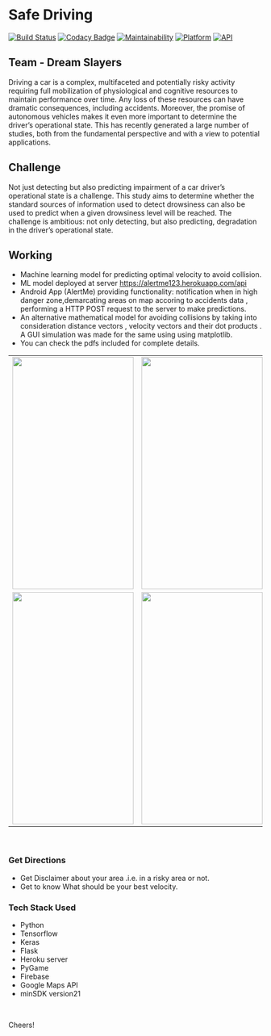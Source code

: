 # Safe Driving
[![Build Status](https://travis-ci.org/rob729/Minimal_ToDo.svg?branch=master)](https://travis-ci.org/rob729/Minimal_ToDo)
[![Codacy Badge](https://api.codacy.com/project/badge/Grade/346c2ba7d2d841a48fc83734e3d2d682)](https://app.codacy.com/app/rob729/Minimal_ToDo?utm_source=github.com&utm_medium=referral&utm_content=rob729/Minimal_ToDo&utm_campaign=Badge_Grade_Dashboard)
[![Maintainability](https://api.codeclimate.com/v1/badges/c462858751a234cdcd08/maintainability)](https://codeclimate.com/github/rob729/Minimal_ToDo/maintainability)
[![Platform](https://img.shields.io/badge/platform-android-blue.svg)](http://developer.android.com/index.html)
[![API](https://img.shields.io/badge/API-21%2B-blue.svg?style=flat)](https://android-arsenal.com/api?level=21)

## Team - Dream Slayers
Driving a car is a complex, multifaceted and potentially risky activity requiring full mobilization of physiological and cognitive resources to maintain performance over time. Any loss of these resources can have dramatic consequences, including accidents. Moreover, the promise of autonomous vehicles makes it even more important to determine the driver’s operational state. This has recently generated a large number of studies, both from the fundamental perspective and with a view to potential applications.

## Challenge
Not just detecting but also predicting impairment of a car driver’s operational state is a challenge. This study aims to determine whether the standard sources of information used to detect drowsiness can also be used to predict when a given drowsiness level will be reached. The challenge is ambitious: not only detecting, but also predicting, degradation in the driver’s operational state.
## Working

* Machine learning model for predicting optimal velocity to avoid collision.
* ML model deployed at server https://alertme123.herokuapp.com/api 
* Android App (AlertMe) providing functionality: notification when in high danger zone,demarcating areas on map accoring to accidents  data , performing a HTTP POST request to the server to make predictions.
* An alternative mathematical model for avoiding collisions by taking into consideration distance vectors , velocity vectors and their dot products . A GUI simulation was made for the same using using matplotlib. 
* You can check the pdfs included for complete details.

<table>
        <tr>
<td><img src = "https://user-images.githubusercontent.com/35291991/88955373-757b0280-d2b9-11ea-86a8-7bda034c4461.png" height = "460" width="240"></td>
<td><img src = "https://user-images.githubusercontent.com/35291991/93025610-cbfb9080-f61c-11ea-80ad-9760c3140535.png" height = "460" width="240"></td>
<td><img src = "https://user-images.githubusercontent.com/35291991/93025176-75d91e00-f619-11ea-9f5d-951b5bd51e95.png" height = "460" width="240"></td>
        </tr>
        <tr>
<td><img src = "https://user-images.githubusercontent.com/35291991/93025201-9d2feb00-f619-11ea-98c0-58a26ebbe116.png" height = "460" width="240"></td>
<td><img src = "https://user-images.githubusercontent.com/35291991/93025207-aa4cda00-f619-11ea-84b5-789439a3fcbe.png" height = "460" width="240"></td>
<td><img src = "https://user-images.githubusercontent.com/35291991/93025128-08c58880-f619-11ea-9b2b-9f41b8c149ad.png" height = "460" width="240"></td>
        </tr>
</table> 
</br>


### Get Directions 

* Get Disclaimer about your area .i.e. in a risky area or not. </br>
* Get to know What should be your best velocity. </br>

### Tech Stack Used
<ul>
<li>Python</li>
<li>Tensorflow</li>
<li>Keras</li>
<li>Flask</li>
<li>Heroku server</li>
<li>PyGame</li>
<li>Firebase </li>
<li>Google Maps API</li>
<li>minSDK version21</li>
</ul>
</br>

Cheers!
